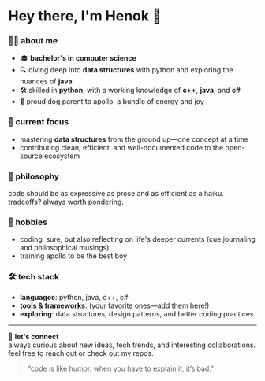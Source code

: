 # Hey there, I'm Henok 👋  

### 👨‍💻 about me  
- 🎓 **bachelor's in computer science**  
- 🔍 diving deep into **data structures** with python and exploring the nuances of **java**  
- 🛠️ skilled in **python**, with a working knowledge of **c++**, **java**, and **c#**  
- 🐾 proud dog parent to apollo, a bundle of energy and joy  

### 🚀 current focus  
- mastering **data structures** from the ground up—one concept at a time  
- contributing clean, efficient, and well-documented code to the open-source ecosystem  

### 🧠 philosophy  
code should be as expressive as prose and as efficient as a haiku. tradeoffs? always worth pondering.  

### 🌱 hobbies  
- coding, sure, but also reflecting on life's deeper currents (cue journaling and philosophical musings)  
- training apollo to be the best boy  

### 🛠️ tech stack  
- **languages**: python, java, c++, c#  
- **tools & frameworks**: (your favorite ones—add them here!)  
- **exploring**: data structures, design patterns, and better coding practices  

---

💬 **let's connect**  
always curious about new ideas, tech trends, and interesting collaborations. feel free to reach out or check out my repos.  

> “code is like humor. when you have to explain it, it’s bad.”  

<!---
HK116/HK116 is a ✨ special ✨ repository because its `README.md` (this file) appears on your GitHub profile.
You can click the Preview link to take a look at your changes.
--->
